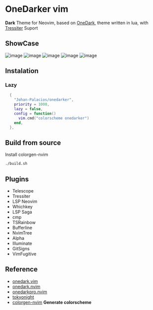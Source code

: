 # OneDarker vim

**Dark** Theme for Neovim, based on [OneDark](https://github.com/joshdick/onedark.vim), theme written in lua, with [Tressiter](https://github.com/nvim-treesitter/nvim-treesitter) Suport

## ShowCase

![image](https://github.com/Johan-Palacios/nvim/assets/77251405/0adf691e-5485-4edd-a3cb-bcb291c92060)
![image](https://github.com/Johan-Palacios/nvim/assets/77251405/3d3e5a0e-8b91-4b3e-b0e1-608111913d83)
![image](https://github.com/Johan-Palacios/nvim/assets/77251405/aae50157-c8a0-481e-b13b-87c689407b30)
![image](https://github.com/Johan-Palacios/nvim/assets/77251405/50de295e-ebd9-4456-8373-7beee6f72175)
![image](https://github.com/Johan-Palacios/nvim/assets/77251405/172014de-3a7f-4ea9-b3f6-295edc3ef968)

## Instalation

### Lazy

```lua
  {
    "Johan-Palacios/onedarker",
    priority = 1000,
    lazy = false,
    config = function()
      vim.cmd("colorscheme onedarker")
    end,
  },

```

## Build from source

Install colorgen-nvim

```bash
./build.sh

```

## Plugins

- Telescope
- Tressiter
- LSP Neovim
- Whichkey
- LSP Saga
- cmp
- TSRainbow
- Bufferline
- NvimTree
- Alpha
- Illuminate
- GitSigns
- VimFugitive

## Reference

- [onedark.vim](https://github.com/joshdick/onedark.vim)
- [onedark.nvim](https://github.com/navarasu/onedark.nvim)
- [onedarkpro.nvim](https://github.com/navarasu/onedark.nvim)
- [tokyonight](https://github.com/folke/tokyonight.nvim)
- [colorgen-nvim](https://github.com/ChristianChiarulli/colorgen-nvim) **Generate colorscheme**
